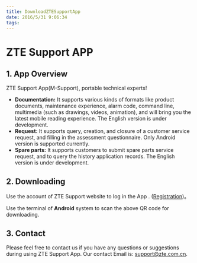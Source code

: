 ```yaml
---
title: DownloadZTESupportApp
date: 2016/5/31 9:06:34
tags:
---
```



# ZTE Support APP

## 1\. App Overview

ZTE Support App(M-Support), portable technical experts! 

  * **Documentation:** It supports various kinds of formats like product documents, maintenance experience, alarm code, command line, multimedia (such as drawings, videos, animation), and will bring you the latest mobile reading experience. The English version is under development.
  *  **Request:** It supports query, creation, and closure of a customer service request, and filling in the assessment questionnaire. Only Android version is supported currently.
  *  **Spare parts:** It supports customers to submit spare parts service request, and to query the history application records. The English version is under development.



## 2\. Downloading

Use the account of ZTE Support website to log in the App . ([Registration](http://support.zte.com.cn/support/login/Register2.aspx))。

  
Use the terminal of **Android** system to scan the above QR code for downloading.  

## 3\. Contact

Please feel free to contact us if you have any questions or suggestions during using ZTE Support App. Our contact Email is: support@zte.com.cn.

 
